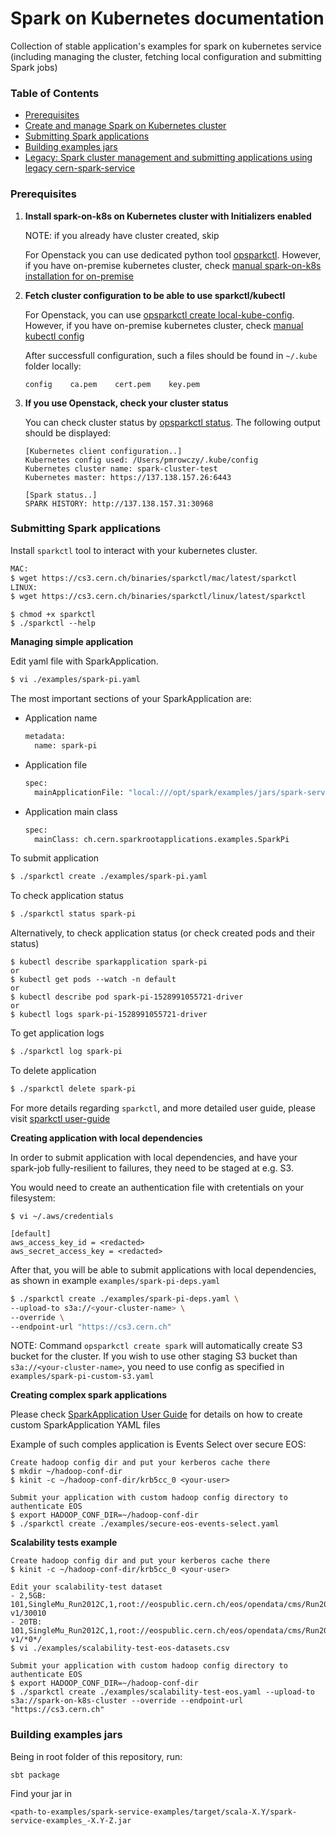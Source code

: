 # Spark on Kubernetes documentation

Collection of stable application's examples for spark on kubernetes service 
(including managing the cluster, fetching local configuration and submitting Spark jobs) 

### Table of Contents

- [Prerequisites](#prerequisites)
- [Create and manage Spark on Kubernetes cluster](https://github.com/cerndb/spark-on-k8s-operator/tree/master/opsparkctl)
- [Submitting Spark applications]()
- [Building examples jars](#building-examples-jars)
- [Legacy: Spark cluster management and submitting applications using legacy cern-spark-service](docs/spark-k8s-2.2.0-fork.md)

### Prerequisites

1. **Install spark-on-k8s on Kubernetes cluster with Initializers enabled**

    NOTE: if you already have cluster created, skip
    
    For Openstack you can use dedicated python tool [opsparkctl](https://github.com/cerndb/spark-on-k8s-operator/tree/master/opsparkctl).
    However, if you have on-premise kubernetes cluster, check [manual spark-on-k8s installation for on-premise](docs/spark-k8s-cluster.md)

2. **Fetch cluster configuration to be able to use sparkctl/kubectl**

    For Openstack, you can use [opsparkctl create local-kube-config](https://github.com/cerndb/spark-on-k8s-operator/tree/master/opsparkctl). 
    However, if you have on-premise kubernetes cluster, check [manual kubectl config](https://kubernetes.io/docs/tasks/access-application-cluster/configure-access-multiple-clusters)

    After successfull configuration, such a files should be found in `~/.kube` folder locally:
    ```
    config    ca.pem    cert.pem    key.pem
    ```

3. **If you use Openstack, check your cluster status**
    
    You can check cluster status by [opsparkctl status](https://github.com/cerndb/spark-on-k8s-operator/tree/master/opsparkctl). 
    The following output should be displayed:
    
    ```
    [Kubernetes client configuration..]
    Kubernetes config used: /Users/pmrowczy/.kube/config
    Kubernetes cluster name: spark-cluster-test
    Kubernetes master: https://137.138.157.26:6443
    
    [Spark status..]
    SPARK HISTORY: http://137.138.157.31:30968
    ```

### Submitting Spark applications

Install `sparkctl` tool to interact with your kubernetes cluster. 

```bash
MAC:
$ wget https://cs3.cern.ch/binaries/sparkctl/mac/latest/sparkctl
LINUX:
$ wget https://cs3.cern.ch/binaries/sparkctl/linux/latest/sparkctl
```
```
$ chmod +x sparkctl
$ ./sparkctl --help
```

**Managing simple application**

Edit yaml file with SparkApplication. 

```bash
$ vi ./examples/spark-pi.yaml
```

The most important sections of your SparkApplication are:

- Application name
    ```bash
    metadata:
      name: spark-pi
    ```
- Application file
    ```bash
    spec:
      mainApplicationFile: "local:///opt/spark/examples/jars/spark-service-examples.jar"
    ```
- Application main class
    ```bash
    spec:
      mainClass: ch.cern.sparkrootapplications.examples.SparkPi
    ```

To submit application

```bash
$ ./sparkctl create ./examples/spark-pi.yaml
```

To check application status

```bash
$ ./sparkctl status spark-pi
```

Alternatively, to check application status (or check created pods and their status)

```
$ kubectl describe sparkapplication spark-pi
or
$ kubectl get pods --watch -n default
or
$ kubectl describe pod spark-pi-1528991055721-driver
or
$ kubectl logs spark-pi-1528991055721-driver
```

To get application logs

```bash
$ ./sparkctl log spark-pi
```

To delete application

```bash
$ ./sparkctl delete spark-pi
```

For more details regarding `sparkctl`, and more detailed user guide, 
please visit [sparkctl user-guide](https://github.com/cerndb/spark-on-k8s-operator/tree/master/sparkctl)

**Creating application with local dependencies**

In order to submit application with local dependencies, and have your spark-job fully-resilient to failures, 
they need to be staged at e.g. S3.

You would need to create an authentication file with cretentials on your filesystem:

```
$ vi ~/.aws/credentials

[default]
aws_access_key_id = <redacted>
aws_secret_access_key = <redacted>
``` 

After that, you will be able to submit applications with local dependencies, as shown in example `examples/spark-pi-deps.yaml` 

```bash
$ ./sparkctl create ./examples/spark-pi-deps.yaml \
--upload-to s3a://<your-cluster-name> \
--override \
--endpoint-url "https://cs3.cern.ch"
```

NOTE: Command `opsparkctl create spark` will automatically create S3 bucket for the cluster.
If you wish to use other staging S3 bucket than `s3a://<your-cluster-name>`, you need to use 
config as specified in `examples/spark-pi-custom-s3.yaml` 

**Creating complex spark applications**

Please check [SparkApplication User Guide](https://github.com/cerndb/spark-on-k8s-operator/blob/master/docs/user-guide.md) for details
on how to create custom SparkApplication YAML files

Example of such comples application is Events Select over secure EOS:

```
Create hadoop config dir and put your kerberos cache there
$ mkdir ~/hadoop-conf-dir
$ kinit -c ~/hadoop-conf-dir/krb5cc_0 <your-user>
```
```
Submit your application with custom hadoop config directory to authenticate EOS
$ export HADOOP_CONF_DIR=~/hadoop-conf-dir
$ ./sparkctl create ./examples/secure-eos-events-select.yaml
```

**Scalability tests example**

```
Create hadoop config dir and put your kerberos cache there
$ kinit -c ~/hadoop-conf-dir/krb5cc_0 <your-user>
```
```
Edit your scalability-test dataset
- 2,5GB: 101,SingleMu_Run2012C,1,root://eospublic.cern.ch/eos/opendata/cms/Run2012C/SingleMu/AOD/22Jan2013-v1/30010
- 20TB: 101,SingleMu_Run2012C,1,root://eospublic.cern.ch/eos/opendata/cms/Run2012C/SingleMu/AOD/22Jan2013-v1/*0*/
$ vi ./examples/scalability-test-eos-datasets.csv
```
```
Submit your application with custom hadoop config directory to authenticate EOS
$ export HADOOP_CONF_DIR=~/hadoop-conf-dir
$ ./sparkctl create ./examples/scalability-test-eos.yaml --upload-to s3a://spark-on-k8s-cluster --override --endpoint-url "https://cs3.cern.ch"
```

### Building examples jars

Being in root folder of this repository, run:

```
sbt package
```

Find your jar in 

```
<path-to-examples/spark-service-examples/target/scala-X.Y/spark-service-examples_-X.Y-Z.jar
```
